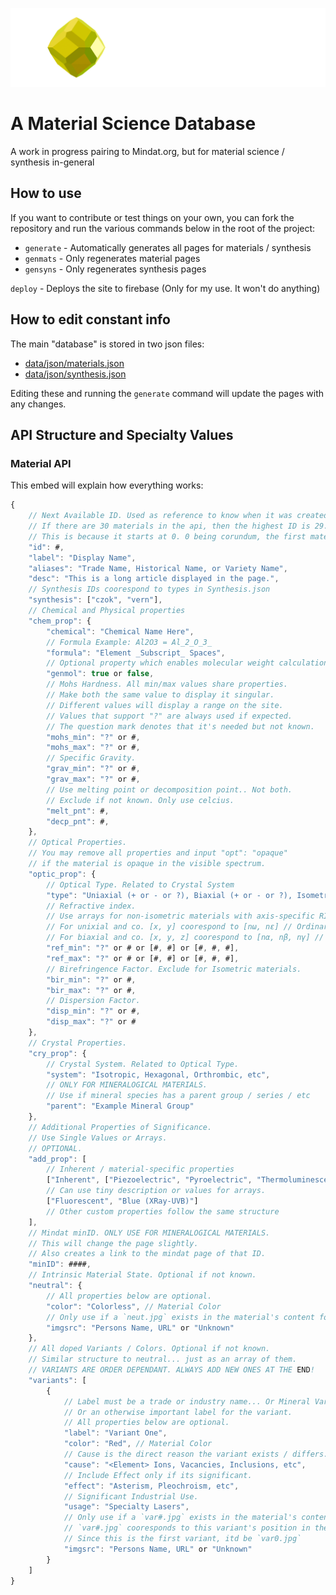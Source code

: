 <p align="center">
  <img src="./public/content/icons/large_graphic.png" />
  <h1>A Material Science Database</h1>
</p>

A work in progress pairing to Mindat.org, but for material science / synthesis in-general

## How to use
If you want to contribute or test things on your own, you can fork the repository and run the various commands below in the root of the project:

* `generate` - Automatically generates all pages for materials / synthesis
* `genmats` - Only regenerates material pages
* `gensyns` - Only regenerates synthesis pages

`deploy` - Deploys the site to firebase (Only for my use. It won't do anything)

## How to edit constant info
The main "database" is stored in two json files:

* [data/json/materials.json](data/json/materials.json)
* [data/json/synthesis.json](data/json/synthesis.json)

Editing these and running the `generate` command will update the pages with any changes.

## API Structure and Specialty Values

### Material API

This embed will explain how everything works:
```javascript
{
    // Next Available ID. Used as reference to know when it was created / Which came before and after it.
    // If there are 30 materials in the api, then the highest ID is 29. Next ID will be 30.
    // This is because it starts at 0. 0 being corundum, the first material.
    "id": #, 
    "label": "Display Name",
    "aliases": "Trade Name, Historical Name, or Variety Name",
    "desc": "This is a long article displayed in the page.",
    // Synthesis IDs coorespond to types in Synthesis.json
    "synthesis": ["czok", "vern"],
    // Chemical and Physical properties
    "chem_prop": {
        "chemical": "Chemical Name Here",
        // Formula Example: Al2O3 = Al_2_O_3_
        "formula": "Element _Subscript_ Spaces",
        // Optional property which enables molecular weight calculation based on formula
        "genmol": true or false,
        // Mohs Hardness. All min/max values share properties.
        // Make both the same value to display it singular.
        // Different values will display a range on the site.
        // Values that support "?" are always used if expected.
        // The question mark denotes that it's needed but not known.
        "mohs_min": "?" or #,
        "mohs_max": "?" or #,
        // Specific Gravity.
        "grav_min": "?" or #,
        "grav_max": "?" or #,
        // Use melting point or decomposition point.. Not both.
        // Exclude if not known. Only use celcius.
        "melt_pnt": #,
        "decp_pnt": #,
    },
    // Optical Properties.
    // You may remove all properties and input "opt": "opaque"
    // if the material is opaque in the visible spectrum.
    "optic_prop": {
        // Optical Type. Related to Crystal System
        "type": "Uniaxial (+ or - or ?), Biaxial (+ or - or ?), Isometric, etc",
        // Refractive index.
        // Use arrays for non-isometric materials with axis-specific RIs
        // For unixial and co. [x, y] coorespond to [nω, nε] // Ordinary and Extraordinary
        // For biaxial and co. [x, y, z] coorespond to [nα, nβ, nγ] // Alpha Beta Gamma
        "ref_min": "?" or # or [#, #] or [#, #, #],
        "ref_max": "?" or # or [#, #] or [#, #, #],
        // Birefringence Factor. Exclude for Isometric materials.
        "bir_min": "?" or #,
        "bir_max": "?" or #,
        // Dispersion Factor.
        "disp_min": "?" or #,
        "disp_max": "?" or #
    },
    // Crystal Properties.
    "cry_prop": {
        // Crystal System. Related to Optical Type.
        "system": "Isotropic, Hexagonal, Orthrombic, etc",
        // ONLY FOR MINERALOGICAL MATERIALS.
        // Use if mineral species has a parent group / series / etc
        "parent": "Example Mineral Group"
    },
    // Additional Properties of Significance.
    // Use Single Values or Arrays.
    // OPTIONAL.
    "add_prop": [
        // Inherent / material-specific properties
        ["Inherent", ["Piezoelectric", "Pyroelectric", "Thermoluminescent", "Paramagnetic"]]
        // Can use tiny description or values for arrays.
        ["Fluorescent", "Blue (XRay-UVB)"] 
        // Other custom properties follow the same structure
    ],
    // Mindat minID. ONLY USE FOR MINERALOGICAL MATERIALS.
    // This will change the page slightly.
    // Also creates a link to the mindat page of that ID.
    "minID": ####,
    // Intrinsic Material State. Optional if not known.
    "neutral": {
        // All properties below are optional. 
        "color": "Colorless", // Material Color
        // Only use if a `neut.jpg` exists in the material's content folder.
        "imgsrc": "Persons Name, URL" or "Unknown"
    },
    // All doped Variants / Colors. Optional if not known.
    // Similar structure to neutral... just as an array of them.
    // VARIANTS ARE ORDER DEPENDANT. ALWAYS ADD NEW ONES AT THE END!
    "variants": [
        {
            // Label must be a trade or industry name... Or Mineral Variety...
            // Or an otherwise important label for the variant.
            // All properties below are optional.
            "label": "Variant One",
            "color": "Red", // Material Color
            // Cause is the direct reason the variant exists / differs.
            "cause": "<Element> Ions, Vacancies, Inclusions, etc",
            // Include Effect only if its significant.
            "effect": "Asterism, Pleochroism, etc",
            // Significant Industrial Use.
            "usage": "Specialty Lasers",
            // Only use if a `var#.jpg` exists in the material's content folder.
            // `var#.jpg` cooresponds to this variant's position in the array.
            // Since this is the first variant, itd be `var0.jpg`
            "imgsrc": "Persons Name, URL" or "Unknown"
        }
    ]
}